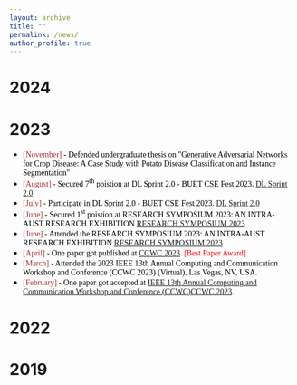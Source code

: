 ```yaml
---
layout: archive
title: ""
permalink: /news/
author_profile: true
---
```


# 2024

<!-- + <span style="font-family:Monaco; color:black;"><span style="color:brown">[May]</span> -  Our paper [Ben-Sarc](https://www.cambridge.org/core/journals/natural-language-processing/article/bensarc-a-selfannotated-corpus-for-sarcasm-detection-from-bengali-social-media-comments-and-its-baseline-evaluation/CE2E2FE7EC596AB6E0C528E995214095) published in [Natural Language Processing](https://www.cambridge.org/core/journals/natural-language-processing)! <span style="color:red;">[Cambridge Q1 journal]</span></span>
+ <span style="font-family:Monaco; color:black;"><span style="color:brown">[May]</span> - Worked as a <span style="color:red;">Reviewer</span> of [Neurocomputing](https://www.sciencedirect.com/journal/neurocomputing). <span style="color:red;">[Elsevier Q1 journal]</span></span>
+ <span style="font-family:Monaco; color:black;"><span style="color:brown">[May]</span> - Worked as a <span style="color:red;">Reviewer</span> of [Telematics and Informatics](https://www.sciencedirect.com/journal/telematics-and-informatics). <span style="color:red;">[Elsevier Q1 journal]</span></span>
+ <span style="font-family:Monaco; color:black;"><span style="color:brown">[April]</span> -  Our paper [Bengali Fake Reviews](https://www.sciencedirect.com/science/article/abs/pii/S0925231224005034) published in [Neurocomputing](https://www.sciencedirect.com/journal/neurocomputing)! <span style="color:red;">[Elsevier Q1 journal]</span></span>
+ <span style="font-family:Monaco; color:black;"><span style="color:brown">[January]</span> - [Noise Reduction Methods on Noisy Bengali Texts](https://arxiv.org/pdf/2401.14360.pdf) got accepted in [W-NUT 2024](https://noisy-text.github.io/2024/) collocated with [EACL 2024](https://2024.eacl.org/)! <span style="color:red;">[Core A conference]</span></span> -->

# 2023

+ <span style="font-family:Monaco; color:black;"><span style="color:brown">[November]</span> - Defended undergraduate thesis on "Generative Adversarial Networks for Crop Disease: A Case Study with Potato Disease Classification and Instance Segmentation" </span>
+ <span style="font-family:Monaco; color:black;"><span style="color:brown">[August]</span> -  Secured 7<sup>th</sup> poistion at DL Sprint 2.0 - BUET CSE Fest 2023. [DL Sprint 2.0](https://www.kaggle.com/competitions/dlsprint2/discussion/433389)</span>
+ <span style="font-family:Monaco; color:black;"><span style="color:brown">[July]</span> - Participate in DL Sprint 2.0 - BUET CSE Fest 2023. [DL Sprint 2.0](https://www.kaggle.com/competitions/dlsprint2/overview)  </span>
+ <span style="font-family:Monaco; color:black;"><span style="color:brown">[June]</span> -  Secured 1<sup>st</sup> poistion at RESEARCH SYMPOSIUM 2023: AN INTRA-AUST RESEARCH EXHIBITION [RESEARCH SYMPOSIUM 2023](https://aust.edu/events/1996)</span> 
+ <span style="font-family:Monaco; color:black;"><span style="color:brown">[June]</span> -  Attended the RESEARCH SYMPOSIUM 2023: AN INTRA-AUST RESEARCH EXHIBITION [RESEARCH SYMPOSIUM 2023](https://aust.edu/events/1996)</span>
+ <span style="font-family:Monaco; color:black;"><span style="color:brown">[April]</span> -  One paper got published at [CCWC 2023](https://ieee-ccwc.org/). <span style="color:red;">[Best Paper Award]</span></span>
+ <span style="font-family:Monaco; color:black;"><span style="color:brown">[March]</span> - Attended the 2023 IEEE 13th Annual Computing and Communication Workshop and Conference (CCWC 2023) (Virtual), Las Vegas, NV, USA. </span>
+ <span style="font-family:Monaco; color:black;"><span style="color:brown">[February]</span> -  One paper got accepted at [IEEE 13th Annual Computing and Communication Workshop and Conference (CCWC)CCWC 2023](https://ieee-ccwc.org/). </span>


# 2022

<!-- + <span style="font-family:Monaco; color:black;"><span style="color:brown">[November]</span> -  One paper got published at [Iran Journal of Computer Science](https://www.springer.com/journal/42044), Springer Nature. </span>
+ <span style="font-family:Monaco; color:black;"><span style="color:brown">[October]</span> -  One paper got published at [ICFIRB 2022](https://link.springer.com/book/10.1007/978-981-19-2445-3), LNNS, Springer Nature. </span> -->

# 2019

<!-- + <span style="font-family:Monaco; color:black;"><span style="color:brown">[December]</span> -  One paper got published at [IEMCON 2019](https://ieee-iemcon.org/ieee-iemcon-2019-2/). </span> -->